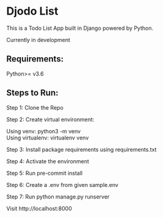 # Djodo List

This is a Todo List App built in Django powered by Python.

Currently in development

## Requirements:

Python>= v3.6

## Steps to Run:

Step 1: Clone the Repo

Step 2: Create virtual environment:

Using venv: python3 -m venv <br/>
Using virtualenv: virtualenv venv

Step 3: Install package requirements using requirements.txt

Step 4: Activate the environment

Step 5: Run pre-commit install

Step 6: Create a .env from given sample.env

Step 7: Run python manage.py runserver

Visit http://localhost:8000
